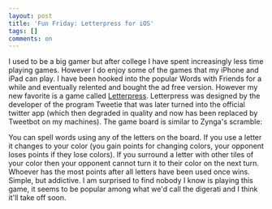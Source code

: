 ```yaml
---
layout: post
title: 'Fun Friday: Letterpress for iOS'
tags: []
comments: on
---
```

I used to be a big gamer but after college I have spent increasingly less time playing games. However I do enjoy some of the games that my iPhone and iPad can play. I have been hooked into the popular Words with Friends for a while and eventually relented and bought the ad free version. However my new favorite is a game called <a href="http://www.atebits.com/letterpress/">Letterpress</a>. Letterpress was designed by the developer of the program Tweetie that was later turned into the official twitter app (which then degraded in quality and now has been replaced by Tweetbot on my machines). The game board is similar to Zynga's scramble:



You can spell words using any of the letters on the board. If you use a letter it changes to your color (you gain points for changing colors, your opponent loses points if they lose colors). If you surround a letter with other tiles of your color then your opponent cannot turn it to their color on the next turn. Whoever has the most points after all letters have been used once wins. Simple, but addictive. I am surprised to find nobody I know is playing this game, it seems to be popular among what we'd call the digerati and I think it'll take off soon.
